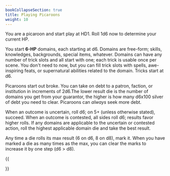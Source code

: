 ```yaml
---
bookCollapseSection: true
title: Playing Picaroons
weight: 10
---
```


You are a picaroon and start play at HD1. Roll 1d6 now to determine your current HP.

You start **6-HP** domains, each starting at d6. Domains are free-form; skills, knowledges,
backgrounds, special items, whatever. Domains can have any number of trick slots and all start with
one; each trick is usable once per scene. You don't need to now, but you can fill trick slots with
spells, awe-inspiring feats, or supernatural abilities related to the domain. Tricks start at d6.

Picaroons start out broke. You can take on debt to a patron, faction, or institution in increments
of 2d6.The lower result die is the number of domains you get from your guarantor, the higher is how
many d6x100 silver of debt you need to clear. Picaroons can *always* seek more debt.

When an outcome is uncertain, roll d6; on 5+ (unless otherwise stated), succeed. When an outcome is
contested, all sides roll d6; results favor higher rolls. If any domains are applicable to the
uncertain or contested action, roll the highest applicable domain die and take the best result.

Any time a die rolls its max result (6 on d6, 8 on d8), mark it. When you have marked a die as many
times as the max, you can clear the marks to increase it by one step (d6 > d8).

{{<section>}}
